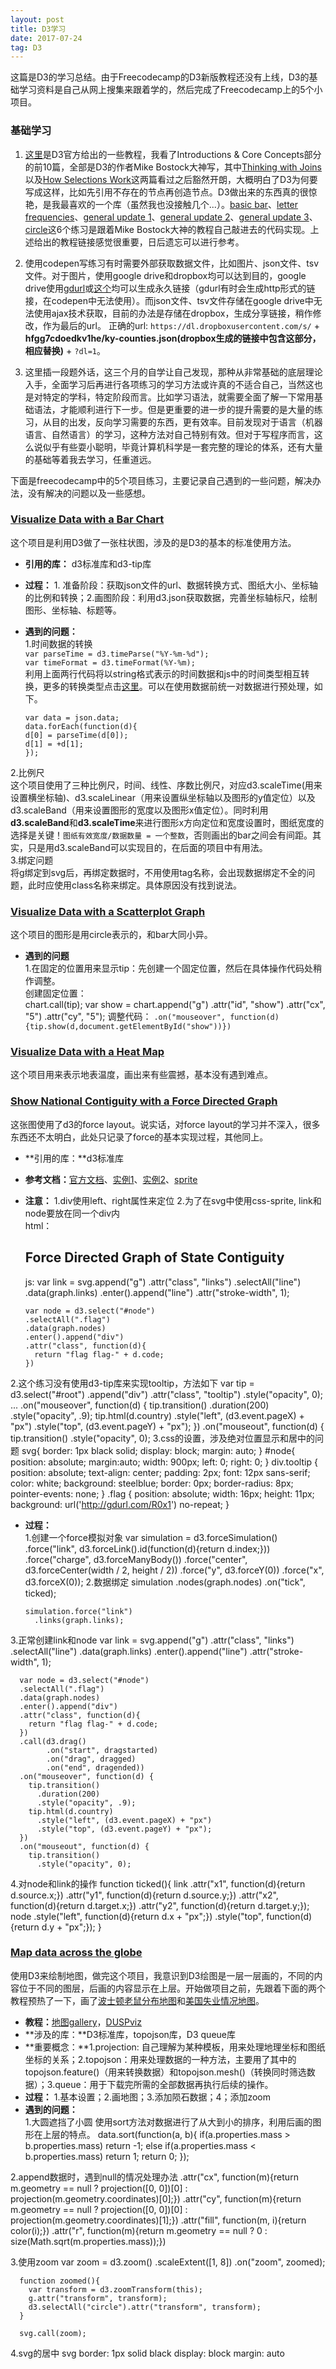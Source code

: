 ```yaml
---
layout: post
title: D3学习
date: 2017-07-24
tag: D3
---
```

这篇是D3的学习总结。由于Freecodecamp的D3新版教程还没有上线，D3的基础学习资料是自己从网上搜集来跟着学的，然后完成了Freecodecamp上的5个小项目。
### 基础学习
1. [这里](https://github.com/d3/d3/wiki/Tutorials)是D3官方给出的一些教程，我看了Introductions & Core Concepts部分的前10篇，全部是D3的作者Mike Bostock大神写，其中[Thinking with Joins](https://bost.ocks.org/mike/join/)以及[How Selections Work](https://bost.ocks.org/mike/selection/)这两篇看过之后豁然开朗，大概明白了D3为何要写成这样，比如先引用不存在的节点再创造节点。D3做出来的东西真的很惊艳，是我最喜欢的一个库（虽然我也没接触几个...）。[basic bar](https://codepen.io/ginnko/pen/MoqwPr)、[letter frequencies](https://codepen.io/ginnko/pen/bRmorb)、[general update 1](https://codepen.io/ginnko/pen/GEwqxp)、[general update 2](https://codepen.io/ginnko/pen/YQRGNG)、[general update 3](https://codepen.io/ginnko/pen/eRQdxY)、[circle](https://codepen.io/ginnko/pen/pwxVGM)这6个练习是跟着Mike Bostock大神的教程自己敲进去的代码实现。上述给出的教程链接感觉很重要，日后遗忘可以进行参考。

2. 使用codepen写练习有时需要外部获取数据文件，比如图片、json文件、tsv文件。对于图片，使用google drive和dropbox均可以达到目的，google drive使用[gdurl](http://gdurl.com/)或[这个](https://sites.google.com/site/gdocs2direct/)均可以生成永久链接（gdurl有时会生成http形式的链接，在codepen中无法使用）。而json文件、tsv文件存储在google drive中无法使用ajax技术获取，目前的办法是存储在dropbox，生成分享链接，稍作修改，作为最后的url。
正确的url: `https://dl.dropboxusercontent.com/s/` + **hfgg7cdoedkv1he/ky-counties.json(dropbox生成的链接中包含这部分，相应替换)** + `?dl=1`。

3. 这里插一段题外话，这三个月的自学让自己发现，那种从非常基础的底层理论入手，全面学习后再进行各项练习的学习方法或许真的不适合自己，当然这也是对特定的学科，特定阶段而言。比如学习语法，就需要全面了解一下常用基础语法，才能顺利进行下一步。但是更重要的进一步的提升需要的是大量的练习，从目的出发，反向学习需要的东西，更有效率。目前发现对于语言（机器语言、自然语言）的学习，这种方法对自己特别有效。但对于写程序而言，这么说似乎有些耍小聪明，毕竟计算机科学是一套完整的理论的体系，还有大量的基础等着我去学习，任重道远。

下面是freecodecamp中的5个项目练习，主要记录自己遇到的一些问题，解决办法，没有解决的问题以及一些感想。
### [Visualize Data with a Bar Chart](https://codepen.io/ginnko/full/YQRgxM/)
这个项目是利用D3做了一张柱状图，涉及的是D3的基本的标准使用方法。  
- **引用的库：** d3标准库和d3-tip库  
- **过程：** 1. 准备阶段：获取json文件的url、数据转换方式、图纸大小、坐标轴的比例和转换；2.画图阶段：利用d3.json获取数据，完善坐标轴标尺，绘制图形、坐标轴、标题等。  
- **遇到的问题：**  
1.时间数据的转换  
`var parseTime = d3.timeParse("%Y-%m-%d");`  
`var timeFormat = d3.timeFormat(%Y-%m);`  
利用上面两行代码将以string格式表示的时间数据和js中的时间类型相互转换，更多的转换类型点击[这里](https://github.com/d3/d3-scale/blob/master/README.md#band_bandwidth)。可以在使用数据前统一对数据进行预处理，如下。

      var data = json.data;
      data.forEach(function(d){
      d[0] = parseTime(d[0]);
      d[1] = +d[1];
      });
2.比例尺  
这个项目使用了三种比例尺，时间、线性、序数比例尺，对应d3.scaleTime(用来设置横坐标轴)、d3.scaleLinear（用来设置纵坐标轴以及图形的y值定位）以及d3.scaleBand（用来设置图形的宽度以及图形x值定位）。同时利用**d3.scaleBand**和**d3.scaleTime**来进行图形x方向定位和宽度设置时，图纸宽度的选择是关键！`图纸有效宽度/数据数量 = 一个整数`，否则画出的bar之间会有间距。其实，只是用d3.scaleBand可以实现目的，在后面的项目中有用法。    
3.绑定问题  
将g绑定到svg后，再绑定数据时，不用使用tag名称，会出现数据绑定不全的问题，此时应使用class名称来绑定。具体原因没有找到说法。  

### [Visualize Data with a Scatterplot Graph ](https://codepen.io/ginnko/pen/mwvmdW)  
这个项目的图形是用circle表示的，和bar大同小异。  
- **遇到的问题**  
1.在固定的位置用来显示tip：先创建一个固定位置，然后在具体操作代码处稍作调整。  
创建固定位置：  
      chart.call(tip);
      var show = chart.append("g")
      .attr("id", "show")
      .attr("cx", "5")
      .attr("cy", "5");
调整代码：
`.on("mouseover", function(d){tip.show(d,document.getElementById("show"))})`

### [Visualize Data with a Heat Map ](https://codepen.io/ginnko/pen/bRZeWy?editors=0010)
这个项目用来表示地表温度，画出来有些震撼，基本没有遇到难点。  

### [Show National Contiguity with a Force Directed Graph ](https://codepen.io/ginnko/pen/xreaEp)
这张图使用了d3的force layout。说实话，对force layout的学习并不深入，很多东西还不太明白，此处只记录了force的基本实现过程，其他同上。  
- **引用的库：**d3标准库  
- **参考文档：**[官方文档](https://github.com/d3/d3/blob/master/API.md#forces-d3-force)、[实例1](https://bl.ocks.org/mbostock/f584aa36df54c451c94a9d0798caed35)、[实例2](https://bl.ocks.org/mbostock/950642)、[sprite](https://css-tricks.com/css-sprites/)  
- **注意：**
1.div使用left、right属性来定位
2.为了在svg中使用css-sprite, link和node要放在同一个div内  
html：
      <div id="root" width="900px" height="600px">
        <h2>Force Directed Graph of State Contiguity</h2>
        <div id="node" ></div>
      </div>
js:
      var link = svg.append("g")
      .attr("class", "links")
      .selectAll("line")
      .data(graph.links)
      .enter().append("line")
      .attr("stroke-width", 1);

      var node = d3.select("#node")
      .selectAll(".flag")
      .data(graph.nodes)
      .enter().append("div")
      .attr("class", function(d){
        return "flag flag-" + d.code;
      })
2.这个练习没有使用d3-tip库来实现tooltip，方法如下
      var tip = d3.select("#root")
      .append("div")
      .attr("class", "tooltip")
      .style("opacity", 0);  
      ...
      .on("mouseover", function(d) {
        tip.transition()
          .duration(200)
          .style("opacity", .9);
        tip.html(d.country)
          .style("left", (d3.event.pageX) + "px")
          .style("top", (d3.event.pageY) + "px");
      })
      .on("mouseout", function(d) {
        tip.transition()
          .style("opacity", 0);
3.css的设置，涉及绝对位置显示和居中的问题
      svg{
        border: 1px black solid;
        display: block;
        margin: auto;
      }
      #node{
        position: absolute;
        margin:auto;
        width: 900px;
        left: 0;
        right: 0;
      }
      div.tooltip {
        position: absolute;
        text-align: center;
        padding: 2px;
        font: 12px sans-serif;
        color: white;
        background: steelblue;
        border: 0px;
        border-radius: 8px;
        pointer-events: none;
      }
      .flag {
          position: absolute;
          width: 16px;
          height: 11px;
          background: url('http://gdurl.com/R0x1') no-repeat;
      }
- **过程：**  
1.创建一个force模拟对象
      var simulation = d3.forceSimulation()
      .force("link", d3.forceLink().id(function(d){return d.index;}))
      .force("charge", d3.forceManyBody())
      .force("center", d3.forceCenter(width / 2, height / 2))
      .force("y", d3.forceY(0))
      .force("x", d3.forceX(0));
2.数据绑定
      simulation
        .nodes(graph.nodes)
        .on("tick", ticked);

      simulation.force("link")
        .links(graph.links);
3.正常创建link和node
      var link = svg.append("g")
      .attr("class", "links")
      .selectAll("line")
      .data(graph.links)
      .enter().append("line")
      .attr("stroke-width", 1);

      var node = d3.select("#node")
      .selectAll(".flag")
      .data(graph.nodes)
      .enter().append("div")
      .attr("class", function(d){
        return "flag flag-" + d.code;
      })
      .call(d3.drag()
            .on("start", dragstarted)
            .on("drag", dragged)
            .on("end", dragended))
      .on("mouseover", function(d) {
        tip.transition()
          .duration(200)
          .style("opacity", .9);
        tip.html(d.country)
          .style("left", (d3.event.pageX) + "px")
          .style("top", (d3.event.pageY) + "px");
      })
      .on("mouseout", function(d) {
        tip.transition()
          .style("opacity", 0);
  4.对node和link的操作
        function ticked(){
        link
          .attr("x1", function(d){return d.source.x;})
          .attr("y1", function(d){return d.source.y;})
          .attr("x2", function(d){return d.target.x;})
          .attr("y2", function(d){return d.target.y;});
        node
          .style("left", function(d){return d.x + "px";})
          .style("top", function(d){return d.y + "px";});
      }
### [Map data across the globe](https://codepen.io/ginnko/pen/LLwyvv)
使用D3来绘制地图，做完这个项目，我意识到D3绘图是一层一层画的，不同的内容位于不同的图层，后画的内容显示在上层。开始做项目之前，先跟着下面的两个教程预热了一下，画了[波士顿老鼠分布地图](https://codepen.io/ginnko/pen/yXdYQd)和[美国失业情况地图](https://codepen.io/ginnko/pen/gRNzRB)。  
- **教程：**[地图gallery](https://github.com/topojson/topojson/wiki/Gallery)，[DUSPviz](http://duspviz.mit.edu/d3-workshop/mapping-data-with-d3/)  
- **涉及的库：**D3标准库，topojson库，D3 queue库  
- **重要概念：**1.projection: 自己理解为某种模板，用来处理地理坐标和图纸坐标的关系；2.topojson：用来处理数据的一种方法，主要用了其中的topojson.feature()（用来转换数据）和topojson.mesh()（转换同时筛选数据）；3.queue：用于下载完所需的全部数据再执行后续的操作。  
- **过程：** 1.基本设置；2.画地图；3.添加陨石数据；4；添加zoom  
- **遇到的问题：**  
1.大圆遮挡了小圆
使用sort方法对数据进行了从大到小的排序，利用后画的图形在上层的特点。
      data.sort(function(a, b){
        if(a.properties.mass > b.properties.mass)
          return -1;
        else if(a.properties.mass < b.properties.mass)
          return 1;
        return 0;
      });  

2.append数据时，遇到null的情况处理办法
      .attr("cx", function(m){return m.geometry == null ? projection([0, 0])[0] : projection(m.geometry.coordinates)[0];})
      .attr("cy", function(m){return m.geometry == null ? projection([0, 0])[0] : projection(m.geometry.coordinates)[1];})
      .attr("fill", function(m, i){return color(i);})
      .attr("r", function(m){return m.geometry == null ? 0 : size(Math.sqrt(m.properties.mass));})  

3.使用zoom
      var zoom = d3.zoom()
      .scaleExtent([1, 8])
      .on("zoom", zoomed);

      function zoomed(){
        var transform = d3.zoomTransform(this);
        g.attr("transform", transform);
        d3.selectAll("circle").attr("transform", transform);
      }

      svg.call(zoom);  

4.svg的居中
        svg
          border: 1px solid black
          display: block
          margin: auto
